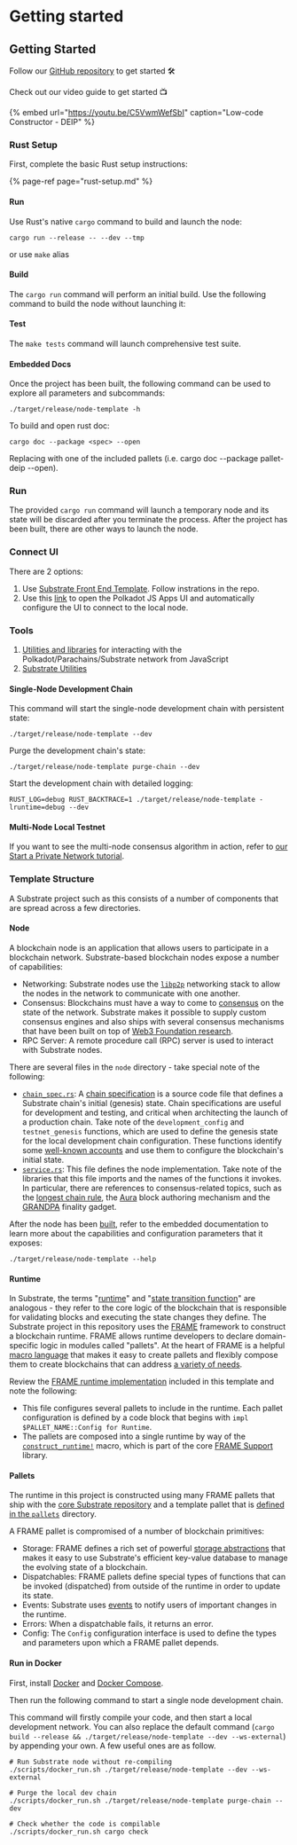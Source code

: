 # Getting started

## Getting Started

Follow our [GitHub repository](https://github.com/DEIPworld/deip-polkadot) to get started 🛠️

Check out our video guide to get started 📺 

{% embed url="https://youtu.be/C5VwmWefSbI" caption="Low-code Constructor - DEIP" %}

### 

### Rust Setup

First, complete the basic Rust setup instructions:

{% page-ref page="rust-setup.md" %}

#### Run

Use Rust's native `cargo` command to build and launch the node:

```text
cargo run --release -- --dev --tmp
```

or use `make` alias

#### Build

The `cargo run` command will perform an initial build. Use the following command to build the node without launching it:

#### Test

The `make tests` command will launch comprehensive test suite.

#### Embedded Docs

Once the project has been built, the following command can be used to explore all parameters and subcommands:

```text
./target/release/node-template -h
```

To build and open rust doc:

```text
cargo doc --package <spec> --open 
```

Replacing with one of the included pallets \(i.e. cargo doc --package pallet-deip --open\).

### Run

The provided `cargo run` command will launch a temporary node and its state will be discarded after you terminate the process. After the project has been built, there are other ways to launch the node.

### Connect UI

There are 2 options:

1. Use [Substrate Front End Template](https://github.com/substrate-developer-hub/substrate-front-end-template). Follow instrations in the repo.
2. Use this [link](https://polkadot.js.org/apps/#/extrinsics?rpc=ws://127.0.0.1:9944) to open the Polkadot JS Apps UI and automatically configure the UI to connect to the local node.

### Tools

1. [Utilities and libraries](https://polkadot.js.org/docs/) for interacting with the Polkadot/Parachains/Substrate network from JavaScript
2. [Substrate Utilities](https://www.shawntabrizi.com/substrate-js-utilities/)

#### Single-Node Development Chain

This command will start the single-node development chain with persistent state:

```text
./target/release/node-template --dev
```

Purge the development chain's state:

```text
./target/release/node-template purge-chain --dev
```

Start the development chain with detailed logging:

```text
RUST_LOG=debug RUST_BACKTRACE=1 ./target/release/node-template -lruntime=debug --dev
```

#### Multi-Node Local Testnet

If you want to see the multi-node consensus algorithm in action, refer to [our Start a Private Network tutorial](https://substrate.dev/docs/en/tutorials/start-a-private-network/).

### Template Structure

A Substrate project such as this consists of a number of components that are spread across a few directories.

#### Node

A blockchain node is an application that allows users to participate in a blockchain network. Substrate-based blockchain nodes expose a number of capabilities:

* Networking: Substrate nodes use the [`libp2p`](https://libp2p.io/) networking stack to allow the nodes in the network to communicate with one another.
* Consensus: Blockchains must have a way to come to [consensus](https://substrate.dev/docs/en/knowledgebase/advanced/consensus) on the state of the network. Substrate makes it possible to supply custom consensus engines and also ships with several consensus mechanisms that have been built on top of [Web3 Foundation research](https://research.web3.foundation/en/latest/polkadot/NPoS/index.html).
* RPC Server: A remote procedure call \(RPC\) server is used to interact with Substrate nodes.

There are several files in the `node` directory - take special note of the following:

* [`chain_spec.rs`](https://github.com/DEIPworld/deip-polkadot/blob/main/node/src/chain_spec.rs): A [chain specification](https://substrate.dev/docs/en/knowledgebase/integrate/chain-spec) is a source code file that defines a Substrate chain's initial \(genesis\) state. Chain specifications are useful for development and testing, and critical when architecting the launch of a production chain. Take note of the `development_config` and `testnet_genesis` functions, which are used to define the genesis state for the local development chain configuration. These functions identify some [well-known accounts](https://substrate.dev/docs/en/knowledgebase/integrate/subkey#well-known-keys) and use them to configure the blockchain's initial state.
* [`service.rs`](https://github.com/DEIPworld/deip-polkadot/blob/main/node/src/service.rs): This file defines the node implementation. Take note of the libraries that this file imports and the names of the functions it invokes. In particular, there are references to consensus-related topics, such as the [longest chain rule](https://substrate.dev/docs/en/knowledgebase/advanced/consensus#longest-chain-rule), the [Aura](https://substrate.dev/docs/en/knowledgebase/advanced/consensus#aura) block authoring mechanism and the [GRANDPA](https://substrate.dev/docs/en/knowledgebase/advanced/consensus#grandpa) finality gadget.

After the node has been [built](), refer to the embedded documentation to learn more about the capabilities and configuration parameters that it exposes:

```text
./target/release/node-template --help
```

#### Runtime

In Substrate, the terms "[runtime](https://substrate.dev/docs/en/knowledgebase/getting-started/glossary#runtime)" and "[state transition function](https://substrate.dev/docs/en/knowledgebase/getting-started/glossary#stf-state-transition-function)" are analogous - they refer to the core logic of the blockchain that is responsible for validating blocks and executing the state changes they define. The Substrate project in this repository uses the [FRAME](https://substrate.dev/docs/en/knowledgebase/runtime/frame) framework to construct a blockchain runtime. FRAME allows runtime developers to declare domain-specific logic in modules called "pallets". At the heart of FRAME is a helpful [macro language](https://substrate.dev/docs/en/knowledgebase/runtime/macros) that makes it easy to create pallets and flexibly compose them to create blockchains that can address [a variety of needs](https://www.substrate.io/substrate-users/).

Review the [FRAME runtime implementation](https://github.com/DEIPworld/deip-polkadot/blob/main/runtime/src/lib.rs) included in this template and note the following:

* This file configures several pallets to include in the runtime. Each pallet configuration is defined by a code block that begins with `impl $PALLET_NAME::Config for Runtime`.
* The pallets are composed into a single runtime by way of the [`construct_runtime!`](https://crates.parity.io/frame_support/macro.construct_runtime.html) macro, which is part of the core [FRAME Support](https://substrate.dev/docs/en/knowledgebase/runtime/frame#support-library) library.

#### Pallets

The runtime in this project is constructed using many FRAME pallets that ship with the [core Substrate repository](https://github.com/paritytech/substrate/tree/master/frame) and a template pallet that is [defined in the `pallets`](https://github.com/DEIPworld/deip-polkadot/blob/main/pallets/template/src/lib.rs) directory.

A FRAME pallet is compromised of a number of blockchain primitives:

* Storage: FRAME defines a rich set of powerful [storage abstractions](https://substrate.dev/docs/en/knowledgebase/runtime/storage) that makes it easy to use Substrate's efficient key-value database to manage the evolving state of a blockchain.
* Dispatchables: FRAME pallets define special types of functions that can be invoked \(dispatched\) from outside of the runtime in order to update its state.
* Events: Substrate uses [events](https://substrate.dev/docs/en/knowledgebase/runtime/events) to notify users of important changes in the runtime.
* Errors: When a dispatchable fails, it returns an error.
* Config: The `Config` configuration interface is used to define the types and parameters upon which a FRAME pallet depends.

#### Run in Docker

First, install [Docker](https://docs.docker.com/get-docker/) and [Docker Compose](https://docs.docker.com/compose/install/).

Then run the following command to start a single node development chain.

This command will firstly compile your code, and then start a local development network. You can also replace the default command \(`cargo build --release && ./target/release/node-template --dev --ws-external`\) by appending your own. A few useful ones are as follow.

```text
# Run Substrate node without re-compiling
./scripts/docker_run.sh ./target/release/node-template --dev --ws-external

# Purge the local dev chain
./scripts/docker_run.sh ./target/release/node-template purge-chain --dev

# Check whether the code is compilable
./scripts/docker_run.sh cargo check
```

